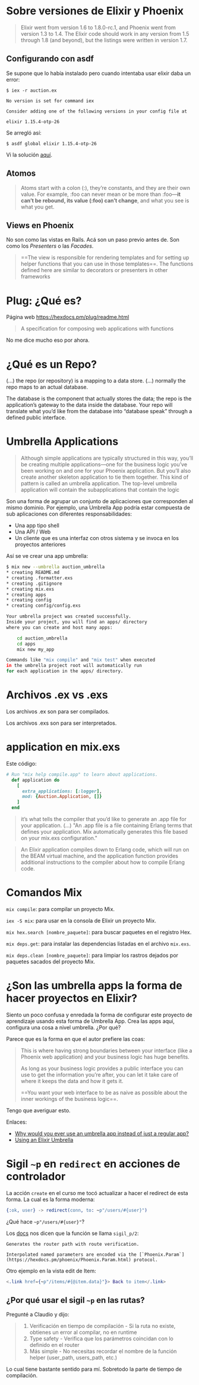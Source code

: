 # Sobre versiones de Elixir y Phoenix

> Elixir went from version 1.6 to 1.8.0-rc.1, and Phoenix went from version 1.3 to 1.4. The Elixir code should work in any version from 1.5 through 1.8 (and beyond), but the listings were written in version 1.7.

## Configurando con asdf

Se supone que lo había instalado pero cuando intentaba usar elixir daba un error:
```
$ iex -r auction.ex 

No version is set for command iex

Consider adding one of the following versions in your config file at 

elixir 1.15.4-otp-26
```

Se arregló así:
```
$ asdf global elixir 1.15.4-otp-26
```

Vi la solución [aquí](https://stackoverflow.com/questions/73588577/asdf-no-version-is-set-for-command-elixir).

## Atomos

> Atoms start with a colon (:), they’re constants, and they are their own value. For example, :foo can never mean or be more than :foo—**it can’t be rebound, its value (:foo) can’t change**, and what you see is what you get.

## Views en Phoenix

No son como las vistas en Rails. Acá son un paso previo antes de. Son como los _Presenters_ o las _Facades_.

> ==The view is responsible for rendering templates and for setting up helper functions that you can use in those templates==. The functions defined here are similar to decorators or presenters in other frameworks

# Plug: ¿Qué es?

Página web https://hexdocs.pm/plug/readme.html

> A specification for composing web applications with functions

No me dice mucho eso por ahora.

# ¿Qué es un Repo?

 (...) the repo (or repository) is a mapping to a data store. (...) normally the repo maps to an actual database.

The database is the component that actually stores the data; the repo is the application’s gateway to the data inside the database. Your repo will translate what you’d like from the database into “database speak” through a defined public interface.

# Umbrella Applications

> Although simple applications are typically structured in this way, you’ll be creating multiple applications—one for the business logic you’ve been working on and one for your Phoenix application. But you’ll also create another skeleton application to tie them together. This kind of pattern is called an umbrella application. The top-level umbrella application will contain the subapplications that contain the logic

Son una forma de agrupar un conjunto de aplicaciones que corresponden al mismo dominio. Por ejemplo, una Umbrella App podría estar compuesta de sub aplicaciones con diferentes responsabilidades:

- Una app tipo shell
- Una API / Web
- Un cliente que es una interfaz con otros sistema y se invoca en los proyectos anteriores

Así se ve crear una app umbrella:
```bash
$ mix new --umbrella auction_umbrella
* creating README.md
* creating .formatter.exs
* creating .gitignore
* creating mix.exs
* creating apps
* creating config
* creating config/config.exs

Your umbrella project was created successfully.
Inside your project, you will find an apps/ directory
where you can create and host many apps:

    cd auction_umbrella
    cd apps
    mix new my_app

Commands like "mix compile" and "mix test" when executed
in the umbrella project root will automatically run
for each application in the apps/ directory.
```

# Archivos .ex vs .exs

Los archivos .ex son para ser compilados.

Los archivos .exs son para ser interpretados.

# application en mix.exs

Este código:
```ruby
# Run "mix help compile.app" to learn about applications.
  def application do
    [
      extra_applications: [:logger],
      mod: {Auction.Application, []}
    ]
  end
```

> it’s what tells the compiler that you’d like to generate an .app file for your application. (...) "An .app file is a file containing Erlang terms that defines your application. Mix automatically generates this file based on your mix.exs configuration."

> An Elixir application compiles down to Erlang code, which will run on the BEAM virtual machine, and the application function provides additional instructions to the compiler about how to compile Erlang code.

# Comandos Mix

`mix compile`: para compilar un proyecto Mix.

`iex -S mix`: para usar en la consola de Elixir un proyecto Mix.

`mix hex.search [nombre_paquete]`: para buscar paquetes en el registro Hex.

`mix deps.get`: para instalar las dependencias listadas en el archivo `mix.exs`.

`mix deps.clean [nombre_paquete]`: para limpiar los rastros dejados por paquetes sacados del proyecto Mix.

# ¿Son las umbrella apps la forma de hacer proyectos en Elixir?

Siento un poco confusa y enredada la forma de configurar este proyecto de aprendizaje usando esta forma de Umbrella App. Crea las apps aquí, configura una cosa a nivel umbrella. ¿Por qué?

Parece que es la forma en que el autor prefiere las coas:

> This is where having strong boundaries between your interface (like a Phoenix web application) and your business logic has huge benefits.
> 
> As long as your business logic provides a public interface you can use to get the information you’re after, you can let it take care of where it keeps the data and how it gets it.
>
>  ==You want your web interface to be as naive as possible about the inner workings of the business logic==.

Tengo que averiguar esto.

Enlaces:

- [Why would you ever use an umbrella app instead of just a regular app?](https://www.reddit.com/r/elixir/comments/sjxyis/why_would_you_ever_use_an_umbrella_app_instead_of/)
- [Using an Elixir Umbrella](https://8thlight.com/insights/using-an-elixir-umbrella)

# Sigil `~p` en `redirect` en acciones de controlador

La acción `create` en el curso me tocó actualizar a hacer el redirect de esta forma. La cual es la forma moderna:
```erlang
{:ok, user} -> redirect(conn, to: ~p"/users/#{user}")
```

¿Qué hace `~p"/users/#{user}"`?

Los [docs](https://hexdocs.pm/phoenix/Phoenix.VerifiedRoutes.html#sigil_p/2) nos dicen que la función se llama `sigil_p/2`:
```
Generates the router path with route verification.

Interpolated named parameters are encoded via the [`Phoenix.Param`](https://hexdocs.pm/phoenix/Phoenix.Param.html) protocol.
```

Otro ejemplo en la vista edit de Item:
```erlang
<.link href={~p"/items/#{@item.data}"}> Back to item</.link>
```

## ¿Por qué usar el sigil `~p` en las rutas?

Pregunté a Claudio y dijo:

> 1. Verificación en tiempo de compilación - Si la ruta no existe, obtienes un error al compilar, no en runtime
> 2. Type safety - Verifica que los parámetros coincidan con lo definido en el router
> 3. Más simple - No necesitas recordar el nombre de la función helper (user_path, users_path, etc.)

Lo cual tiene bastante sentido para mí. Sobretodo la parte de tiempo de compilación.